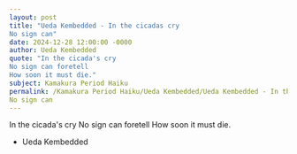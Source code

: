 ```yaml
---
layout: post
title: "Ueda Kembedded - In the cicadas cry 
No sign can"
date: 2024-12-28 12:00:00 -0000
author: Ueda Kembedded
quote: "In the cicada's cry 
No sign can foretell 
How soon it must die."
subject: Kamakura Period Haiku
permalink: /Kamakura Period Haiku/Ueda Kembedded/Ueda Kembedded - In the cicadas cry 
No sign can
---
```


In the cicada's cry 
No sign can foretell 
How soon it must die.

- Ueda Kembedded
